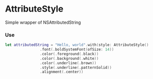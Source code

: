 # AttributeStyle
Simple wrapper of NSAttributedString
### Use
```swift
let attributedString = "Hello, world".with(style: AttributeStyle()
                .font(.boldSystemFont(ofSize: 14))
                .color(.foreground(.black))
                .color(.background(.white))
                .color(.underline(.brown))
                .style(.underline(.patternSolid))
                .alignment(.center))
```
